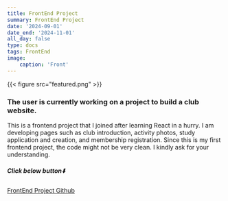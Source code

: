 ```yaml
---
title: FrontEnd Project
summary: FrontEnd Project
date: '2024-09-01'
date_end: '2024-11-01'
all_day: false
type: docs
tags: FrontEnd
image:
    caption: 'Front'
---
```

{{< figure src="featured.png" >}}

### The user is currently working on a project to build a club website.

This is a frontend project that I joined after learning React in a hurry. I am developing pages such as club introduction, activity photos, study application and creation, and membership registration. Since this is my first frontend project, the code might not be very clean. I kindly ask for your understanding.

##### Click below button⬇️

[FrontEnd Project Github](https://github.com/JBNU-CPU/CPU_Web_Front)